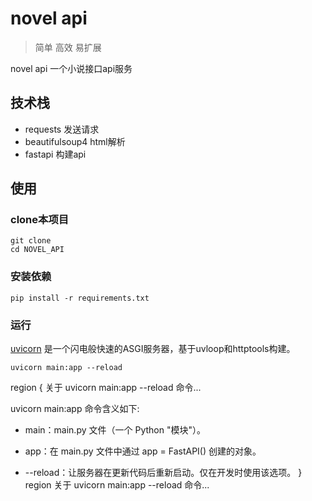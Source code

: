 # novel api
>简单 高效 易扩展 

novel api 一个小说接口api服务 

## 技术栈
- requests 发送请求
- beautifulsoup4 html解析
- fastapi 构建api

## 使用

### clone本项目 

    git clone
    cd NOVEL_API
### 安装依赖

    pip install -r requirements.txt
### 运行
[uvicorn](https://github.com/encode/uvicorn) 是一个闪电般快速的ASGI服务器，基于uvloop和httptools构建。

    uvicorn main:app --reload
region { 关于 uvicorn main:app --reload 命令...

uvicorn main:app 命令含义如下:

- main：main.py 文件（一个 Python "模块"）。 

- app：在 main.py 文件中通过 app = FastAPI() 创建的对象。

- --reload：让服务器在更新代码后重新启动。仅在开发时使用该选项。
} region 关于 uvicorn main:app --reload 命令...
